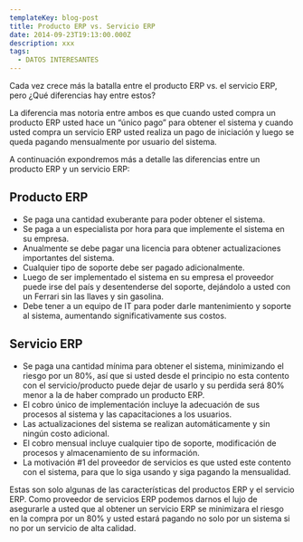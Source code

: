 ```yaml
---
templateKey: blog-post
title: Producto ERP vs. Servicio ERP
date: 2014-09-23T19:13:00.000Z
description: xxx
tags:
  - DATOS INTERESANTES
---
```

Cada vez crece más la batalla entre el producto ERP vs. el servicio ERP, pero ¿Qué diferencias hay entre estos?



La diferencia mas notoria entre ambos es que cuando usted compra un producto ERP usted hace un “único pago” para obtener el sistema y cuando usted compra un servicio ERP usted realiza un pago de iniciación y luego se queda pagando mensualmente por usuario del sistema.



A continuación expondremos más a detalle las diferencias entre un producto ERP y un servicio ERP: 



## Producto ERP



* Se paga una cantidad exuberante para poder obtener el sistema.
* Se paga a un especialista por hora para que  implemente el sistema en su empresa.
* Anualmente se debe pagar una licencia para obtener actualizaciones importantes del sistema.
* Cualquier tipo de soporte debe ser pagado adicionalmente.
* Luego de ser implementado el sistema en su empresa el proveedor puede irse del país y desentenderse del soporte, dejándolo a usted con un Ferrari sin las llaves y sin gasolina.
* Debe tener a un equipo de IT para poder darle mantenimiento y soporte al sistema, aumentando significativamente sus costos.



## Servicio ERP

* Se paga una cantidad mínima para obtener el sistema, minimizando el riesgo por un 80%, así que si usted desde el principio no esta contento con el servicio/producto puede dejar de usarlo y su perdida será 80% menor a la de haber comprado un producto ERP.
* El cobro único de implementación incluye la adecuación de sus procesos al sistema y las capacitaciones a los usuarios.
* Las actualizaciones del sistema se realizan automáticamente y sin ningún costo adicional.
* El cobro mensual incluye cualquier tipo de soporte, modificación de procesos y almacenamiento de su información.
* La motivación #1 del proveedor de servicios es que usted este contento con el sistema, para que lo siga usando y siga pagando la mensualidad.

Estas son solo algunas de las características del productos ERP y el servicio ERP. Como proveedor de servicios ERP podemos darnos el lujo de asegurarle a usted que al obtener un servicio ERP se minimizara el riesgo en la compra por un 80% y usted estará pagando no solo por un sistema si no por un servicio de alta calidad.
